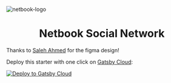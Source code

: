 
![netbook-logo](https://user-images.githubusercontent.com/47259302/175406807-854fea18-b432-4f75-b2b5-a292224700ed.svg)

<h1 align="center">
  Netbook Social Network
</h1>

Thanks to <a href="https://www.figma.com/@salehahmed">Saleh Ahmed</a> for the figma design!


Deploy this starter with one click on [Gatsby Cloud](https://www.gatsbyjs.com/cloud/):

[<img src="https://www.gatsbyjs.com/deploynow.svg" alt="Deploy to Gatsby Cloud">](https://www.gatsbyjs.com/dashboard/deploynow?url=https://github.com/gatsbyjs/gatsby-starter-minimal-ts)
